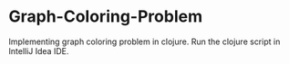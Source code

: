 # Graph-Coloring-Problem
Implementing graph coloring problem in clojure.
Run the clojure script in IntelliJ Idea IDE.
